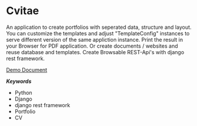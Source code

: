 # Cvitae

An application to create portfolios with seperated data, structure and layout.
You can customize the templates and adjust "TemplateConfig" instances to serve
different version of the same appliction instance. Print the result in your Browser for PDF
application. Or create documents / websites and reuse database and templates.
Create Browsable REST-Api's  with django rest framework.

[Demo Document](DemoDocument.pdf)

***Keywords***

- Python
- Django
- django rest framework
- Portfolio
- CV


